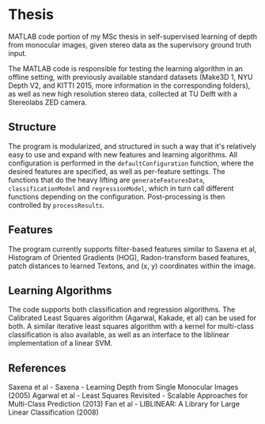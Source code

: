 # Thesis

MATLAB code portion of my MSc thesis in self-supervised learning of depth from monocular images, given stereo data as the supervisory ground truth input.

The MATLAB code is responsible for testing the learning algorithm in an offline setting, with previously available standard datasets (Make3D 1, NYU Depth V2, and KITTI 2015, more information in the corresponding folders), as well as new high resolution stereo data, collected at TU Delft with a Stereolabs ZED camera.

## Structure
The program is modularized, and structured in such a way that it's relatively easy to use and expand with new features and learning algorithms. All configuration is performed in the `defaultConfiguration` function, where the desired features are specified, as well as per-feature settings. The functions that do the heavy lifting are `generateFeaturesData`, `classificationModel` and `regressionModel`, which in turn call different functions depending on the configuration. Post-processing is then controlled by `processResults`.

## Features
The program currently supports filter-based features similar to Saxena et al, Histogram of Oriented Gradients (HOG), Radon-transform based features, patch distances to learned Textons, and (x, y) coordinates within the image.

## Learning Algorithms
The code supports both classification and regression algorithms. The Calibrated Least Squares algorithm (Agarwal, Kakade, et al) can be used for both. A similar iterative least squares algorithm with a kernel for multi-class classification is also available, as well as an interface to the liblinear implementation of a linear SVM.

## References
Saxena et al - Saxena - Learning Depth from Single Monocular Images (2005)
Agarwal et al - Least Squares Revisited - Scalable Approaches for Multi-Class Prediction (2013)
Fan et al - LIBLINEAR: A Library for Large Linear Classification (2008)
